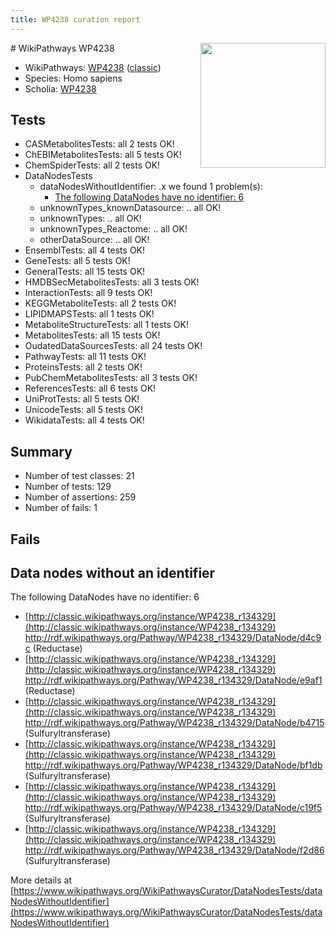```yaml
---
title: WP4238 curation report
---
```


<img style="float: right; width: 200px" src="https://upload.wikimedia.org/wikipedia/commons/thumb/8/83/Wplogo_with_text_500.png/640px-Wplogo_with_text_500.png" />
# WikiPathways WP4238

* WikiPathways: [WP4238](https://wikipathways.org/pathways/WP4238) ([classic](https://classic.wikipathways.org/instance/WP4238))
* Species: Homo sapiens
* Scholia: [WP4238](https://scholia.toolforge.org/wikipathways/WP4238)
## Tests
* CASMetabolitesTests: all 2 tests OK!
* ChEBIMetabolitesTests: all 5 tests OK!
* ChemSpiderTests: all 2 tests OK!
* DataNodesTests
    * dataNodesWithoutIdentifier: .x we found 1 problem(s):
        * [The following DataNodes have no identifier: 6](#d2d32fa5)
    * unknownTypes_knownDatasource: .. all OK!
    * unknownTypes: .. all OK!
    * unknownTypes_Reactome: .. all OK!
    * otherDataSource: .. all OK!
* EnsemblTests: all 4 tests OK!
* GeneTests: all 5 tests OK!
* GeneralTests: all 15 tests OK!
* HMDBSecMetabolitesTests: all 3 tests OK!
* InteractionTests: all 9 tests OK!
* KEGGMetaboliteTests: all 2 tests OK!
* LIPIDMAPSTests: all 1 tests OK!
* MetaboliteStructureTests: all 1 tests OK!
* MetabolitesTests: all 15 tests OK!
* OudatedDataSourcesTests: all 24 tests OK!
* PathwayTests: all 11 tests OK!
* ProteinsTests: all 2 tests OK!
* PubChemMetabolitesTests: all 3 tests OK!
* ReferencesTests: all 6 tests OK!
* UniProtTests: all 5 tests OK!
* UnicodeTests: all 5 tests OK!
* WikidataTests: all 4 tests OK!


## Summary

* Number of test classes: 21
* Number of tests: 129
* Number of assertions: 259
* Number of fails: 1

## Fails

<a name="d2d32fa5" />

## Data nodes without an identifier

The following DataNodes have no identifier: 6

* [http://classic.wikipathways.org/instance/WP4238_r134329](http://classic.wikipathways.org/instance/WP4238_r134329) http://rdf.wikipathways.org/Pathway/WP4238_r134329/DataNode/d4c9c (Reductase)
* [http://classic.wikipathways.org/instance/WP4238_r134329](http://classic.wikipathways.org/instance/WP4238_r134329) http://rdf.wikipathways.org/Pathway/WP4238_r134329/DataNode/e9af1 (Reductase)
* [http://classic.wikipathways.org/instance/WP4238_r134329](http://classic.wikipathways.org/instance/WP4238_r134329) http://rdf.wikipathways.org/Pathway/WP4238_r134329/DataNode/b4715 (Sulfuryltransferase)
* [http://classic.wikipathways.org/instance/WP4238_r134329](http://classic.wikipathways.org/instance/WP4238_r134329) http://rdf.wikipathways.org/Pathway/WP4238_r134329/DataNode/bf1db (Sulfuryltransferase)
* [http://classic.wikipathways.org/instance/WP4238_r134329](http://classic.wikipathways.org/instance/WP4238_r134329) http://rdf.wikipathways.org/Pathway/WP4238_r134329/DataNode/c19f5 (Sulfuryltransferase)
* [http://classic.wikipathways.org/instance/WP4238_r134329](http://classic.wikipathways.org/instance/WP4238_r134329) http://rdf.wikipathways.org/Pathway/WP4238_r134329/DataNode/f2d86 (Sulfuryltransferase)


More details at [https://www.wikipathways.org/WikiPathwaysCurator/DataNodesTests/dataNodesWithoutIdentifier](https://www.wikipathways.org/WikiPathwaysCurator/DataNodesTests/dataNodesWithoutIdentifier)

